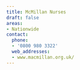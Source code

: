 ```yaml
---
title: McMillan Nurses
draft: false
areas:
- Nationwide
contact:
  phone:
  - '0800 980 3322'
  web_addresses:
  - www.macmillan.org.uk/
---
```


